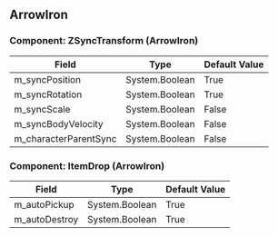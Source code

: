 ## ArrowIron

### Component: ZSyncTransform (ArrowIron)

|Field|Type|Default Value|
|---|---|---|
|m_syncPosition|System.Boolean|True|
|m_syncRotation|System.Boolean|True|
|m_syncScale|System.Boolean|False|
|m_syncBodyVelocity|System.Boolean|False|
|m_characterParentSync|System.Boolean|False|

### Component: ItemDrop (ArrowIron)

|Field|Type|Default Value|
|---|---|---|
|m_autoPickup|System.Boolean|True|
|m_autoDestroy|System.Boolean|True|

